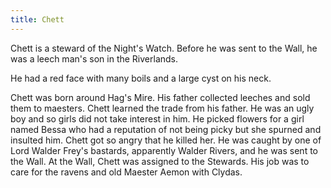 ```yaml
---
title: Chett
---
```


Chett is a steward of the Night's Watch. Before he was sent to the Wall, he was a leech man's son in the Riverlands.

He had a red face with many boils and a large cyst on his neck.

Chett was born around Hag's Mire. His father collected leeches and sold them to maesters. Chett learned the trade from his father. He was an ugly boy and so girls did not take interest in him. He picked flowers for a girl named Bessa who had a reputation of not being picky but she spurned and insulted him. Chett got so angry that he killed her. He was caught by one of Lord Walder Frey's bastards, apparently Walder Rivers, and he was sent to the Wall. At the Wall, Chett was assigned to the Stewards. His job was to care for the ravens and old Maester Aemon with Clydas.


